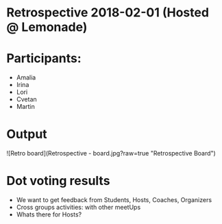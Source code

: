 # Retrospective 2018-02-01 (Hosted @ Lemonade)

# Participants:
* Amalia
* Irina
* Lori
* Cvetan
* Martin

# Output
![Retro board](Retrospective - board.jpg?raw=true "Retrospective Board")

# Dot voting results
* We want to get feedback from Students, Hosts, Coaches, Organizers
* Cross groups activities: with other meetUps
* Whats there for Hosts?
